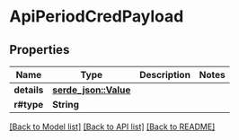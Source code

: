 # ApiPeriodCredPayload

## Properties

Name | Type | Description | Notes
------------ | ------------- | ------------- | -------------
**details** | [**serde_json::Value**](.md) |  |
**r#type** | **String** |  |

[[Back to Model list]](../README.md#documentation-for-models) [[Back to API list]](../README.md#documentation-for-api-endpoints) [[Back to README]](../README.md)
